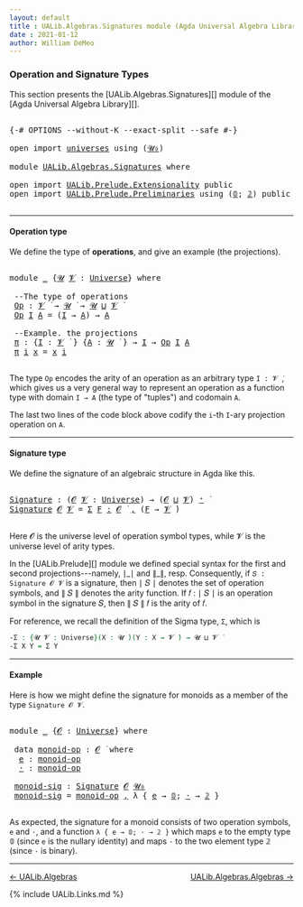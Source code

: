 ```yaml
---
layout: default
title : UALib.Algebras.Signatures module (Agda Universal Algebra Library)
date : 2021-01-12
author: William DeMeo
---
```


### <a id="operation-and-signature-types">Operation and Signature Types</a>

This section presents the [UALib.Algebras.Signatures][] module of the [Agda Universal Algebra Library][].

<pre class="Agda">

<a id="338" class="Symbol">{-#</a> <a id="342" class="Keyword">OPTIONS</a> <a id="350" class="Pragma">--without-K</a> <a id="362" class="Pragma">--exact-split</a> <a id="376" class="Pragma">--safe</a> <a id="383" class="Symbol">#-}</a>

<a id="388" class="Keyword">open</a> <a id="393" class="Keyword">import</a> <a id="400" href="universes.html" class="Module">universes</a> <a id="410" class="Keyword">using</a> <a id="416" class="Symbol">(</a><a id="417" href="universes.html#504" class="Primitive">𝓤₀</a><a id="419" class="Symbol">)</a>

<a id="422" class="Keyword">module</a> <a id="429" href="UALib.Algebras.Signatures.html" class="Module">UALib.Algebras.Signatures</a> <a id="455" class="Keyword">where</a>

<a id="462" class="Keyword">open</a> <a id="467" class="Keyword">import</a> <a id="474" href="UALib.Prelude.Extensionality.html" class="Module">UALib.Prelude.Extensionality</a> <a id="503" class="Keyword">public</a>
<a id="510" class="Keyword">open</a> <a id="515" class="Keyword">import</a> <a id="522" href="UALib.Prelude.Preliminaries.html" class="Module">UALib.Prelude.Preliminaries</a> <a id="550" class="Keyword">using</a> <a id="556" class="Symbol">(</a><a id="557" href="MGS-MLTT.html#712" class="Function">𝟘</a><a id="558" class="Symbol">;</a> <a id="560" href="MGS-MLTT.html#2482" class="Function">𝟚</a><a id="561" class="Symbol">)</a> <a id="563" class="Keyword">public</a>

</pre>

-----------------------------------

#### <a id="operation-type">Operation type</a>

We define the type of **operations**, and give an example (the projections).

<pre class="Agda">

<a id="760" class="Keyword">module</a> <a id="767" href="UALib.Algebras.Signatures.html#767" class="Module">_</a> <a id="769" class="Symbol">{</a><a id="770" href="UALib.Algebras.Signatures.html#770" class="Bound">𝓤</a> <a id="772" href="UALib.Algebras.Signatures.html#772" class="Bound">𝓥</a> <a id="774" class="Symbol">:</a> <a id="776" href="universes.html#551" class="Postulate">Universe</a><a id="784" class="Symbol">}</a> <a id="786" class="Keyword">where</a>

 <a id="794" class="Comment">--The type of operations</a>
 <a id="820" href="UALib.Algebras.Signatures.html#820" class="Function">Op</a> <a id="823" class="Symbol">:</a> <a id="825" href="UALib.Algebras.Signatures.html#772" class="Bound">𝓥</a> <a id="827" href="universes.html#758" class="Function Operator">̇</a> <a id="829" class="Symbol">→</a> <a id="831" href="UALib.Algebras.Signatures.html#770" class="Bound">𝓤</a> <a id="833" href="universes.html#758" class="Function Operator">̇</a> <a id="835" class="Symbol">→</a> <a id="837" href="UALib.Algebras.Signatures.html#770" class="Bound">𝓤</a> <a id="839" href="Agda.Primitive.html#636" class="Primitive Operator">⊔</a> <a id="841" href="UALib.Algebras.Signatures.html#772" class="Bound">𝓥</a> <a id="843" href="universes.html#758" class="Function Operator">̇</a>
 <a id="846" href="UALib.Algebras.Signatures.html#820" class="Function">Op</a> <a id="849" href="UALib.Algebras.Signatures.html#849" class="Bound">I</a> <a id="851" href="UALib.Algebras.Signatures.html#851" class="Bound">A</a> <a id="853" class="Symbol">=</a> <a id="855" class="Symbol">(</a><a id="856" href="UALib.Algebras.Signatures.html#849" class="Bound">I</a> <a id="858" class="Symbol">→</a> <a id="860" href="UALib.Algebras.Signatures.html#851" class="Bound">A</a><a id="861" class="Symbol">)</a> <a id="863" class="Symbol">→</a> <a id="865" href="UALib.Algebras.Signatures.html#851" class="Bound">A</a>

 <a id="869" class="Comment">--Example. the projections</a>
 <a id="897" href="UALib.Algebras.Signatures.html#897" class="Function">π</a> <a id="899" class="Symbol">:</a> <a id="901" class="Symbol">{</a><a id="902" href="UALib.Algebras.Signatures.html#902" class="Bound">I</a> <a id="904" class="Symbol">:</a> <a id="906" href="UALib.Algebras.Signatures.html#772" class="Bound">𝓥</a> <a id="908" href="universes.html#758" class="Function Operator">̇</a> <a id="910" class="Symbol">}</a> <a id="912" class="Symbol">{</a><a id="913" href="UALib.Algebras.Signatures.html#913" class="Bound">A</a> <a id="915" class="Symbol">:</a> <a id="917" href="UALib.Algebras.Signatures.html#770" class="Bound">𝓤</a> <a id="919" href="universes.html#758" class="Function Operator">̇</a> <a id="921" class="Symbol">}</a> <a id="923" class="Symbol">→</a> <a id="925" href="UALib.Algebras.Signatures.html#902" class="Bound">I</a> <a id="927" class="Symbol">→</a> <a id="929" href="UALib.Algebras.Signatures.html#820" class="Function">Op</a> <a id="932" href="UALib.Algebras.Signatures.html#902" class="Bound">I</a> <a id="934" href="UALib.Algebras.Signatures.html#913" class="Bound">A</a>
 <a id="937" href="UALib.Algebras.Signatures.html#897" class="Function">π</a> <a id="939" href="UALib.Algebras.Signatures.html#939" class="Bound">i</a> <a id="941" href="UALib.Algebras.Signatures.html#941" class="Bound">x</a> <a id="943" class="Symbol">=</a> <a id="945" href="UALib.Algebras.Signatures.html#941" class="Bound">x</a> <a id="947" href="UALib.Algebras.Signatures.html#939" class="Bound">i</a>

</pre>

The type `Op` encodes the arity of an operation as an arbitrary type `I : 𝓥 ̇`, which gives us a very general way to represent an operation as a function type with domain `I → A` (the type of "tuples") and codomain `A`.

The last two lines of the code block above codify the `i`-th `I`-ary projection operation on `A`.

-----------------------------------

#### <a id="signature-type">Signature type</a>

We define the signature of an algebraic structure in Agda like this.


<pre class="Agda">

<a id="Signature"></a><a id="1452" href="UALib.Algebras.Signatures.html#1452" class="Function">Signature</a> <a id="1462" class="Symbol">:</a> <a id="1464" class="Symbol">(</a><a id="1465" href="UALib.Algebras.Signatures.html#1465" class="Bound">𝓞</a> <a id="1467" href="UALib.Algebras.Signatures.html#1467" class="Bound">𝓥</a> <a id="1469" class="Symbol">:</a> <a id="1471" href="universes.html#551" class="Postulate">Universe</a><a id="1479" class="Symbol">)</a> <a id="1481" class="Symbol">→</a> <a id="1483" class="Symbol">(</a><a id="1484" href="UALib.Algebras.Signatures.html#1465" class="Bound">𝓞</a> <a id="1486" href="Agda.Primitive.html#636" class="Primitive Operator">⊔</a> <a id="1488" href="UALib.Algebras.Signatures.html#1467" class="Bound">𝓥</a><a id="1489" class="Symbol">)</a> <a id="1491" href="universes.html#527" class="Primitive Operator">⁺</a> <a id="1493" href="universes.html#758" class="Function Operator">̇</a>
<a id="1495" href="UALib.Algebras.Signatures.html#1452" class="Function">Signature</a> <a id="1505" href="UALib.Algebras.Signatures.html#1505" class="Bound">𝓞</a> <a id="1507" href="UALib.Algebras.Signatures.html#1507" class="Bound">𝓥</a> <a id="1509" class="Symbol">=</a> <a id="1511" href="MGS-MLTT.html#3074" class="Function">Σ</a> <a id="1513" href="UALib.Algebras.Signatures.html#1513" class="Bound">F</a> <a id="1515" href="MGS-MLTT.html#3074" class="Function">꞉</a> <a id="1517" href="UALib.Algebras.Signatures.html#1505" class="Bound">𝓞</a> <a id="1519" href="universes.html#758" class="Function Operator">̇</a> <a id="1521" href="MGS-MLTT.html#3074" class="Function">,</a> <a id="1523" class="Symbol">(</a><a id="1524" href="UALib.Algebras.Signatures.html#1513" class="Bound">F</a> <a id="1526" class="Symbol">→</a> <a id="1528" href="UALib.Algebras.Signatures.html#1507" class="Bound">𝓥</a> <a id="1530" href="universes.html#758" class="Function Operator">̇</a><a id="1531" class="Symbol">)</a>

</pre>

Here 𝓞 is the universe level of operation symbol types, while 𝓥 is the universe level of arity types.

In the [UALib.Prelude][] module we defined special syntax for the first and second projections---namely, ∣\_∣ and ∥\_∥, resp. Consequently, if `𝑆 : Signature 𝓞 𝓥` is a signature, then ∣ 𝑆 ∣ denotes the set of operation symbols, and ∥ 𝑆 ∥ denotes the arity function. If 𝑓 : ∣ 𝑆 ∣ is an operation symbol in the signature 𝑆, then ∥ 𝑆 ∥ 𝑓 is the arity of 𝑓.

For reference, we recall the definition of the Sigma type, `Σ`, which is

```agda
-Σ : {𝓤 𝓥 : Universe}(X : 𝓤 ̇)(Y : X → 𝓥 ̇) → 𝓤 ⊔ 𝓥 ̇
-Σ X Y = Σ Y
```

------------------------------------

#### <a id="Example">Example</a>

Here is how we might define the signature for monoids as a member of the type `Signature 𝓞 𝓥`.

<pre class="Agda">

<a id="2340" class="Keyword">module</a> <a id="2347" href="UALib.Algebras.Signatures.html#2347" class="Module">_</a> <a id="2349" class="Symbol">{</a><a id="2350" href="UALib.Algebras.Signatures.html#2350" class="Bound">𝓞</a> <a id="2352" class="Symbol">:</a> <a id="2354" href="universes.html#551" class="Postulate">Universe</a><a id="2362" class="Symbol">}</a> <a id="2364" class="Keyword">where</a>

 <a id="2372" class="Keyword">data</a> <a id="2377" href="UALib.Algebras.Signatures.html#2377" class="Datatype">monoid-op</a> <a id="2387" class="Symbol">:</a> <a id="2389" href="UALib.Algebras.Signatures.html#2350" class="Bound">𝓞</a> <a id="2391" href="universes.html#758" class="Function Operator">̇</a> <a id="2393" class="Keyword">where</a>
  <a id="2401" href="UALib.Algebras.Signatures.html#2401" class="InductiveConstructor">e</a> <a id="2403" class="Symbol">:</a> <a id="2405" href="UALib.Algebras.Signatures.html#2377" class="Datatype">monoid-op</a>
  <a id="2417" href="UALib.Algebras.Signatures.html#2417" class="InductiveConstructor">·</a> <a id="2419" class="Symbol">:</a> <a id="2421" href="UALib.Algebras.Signatures.html#2377" class="Datatype">monoid-op</a>

 <a id="2433" href="UALib.Algebras.Signatures.html#2433" class="Function">monoid-sig</a> <a id="2444" class="Symbol">:</a> <a id="2446" href="UALib.Algebras.Signatures.html#1452" class="Function">Signature</a> <a id="2456" href="UALib.Algebras.Signatures.html#2350" class="Bound">𝓞</a> <a id="2458" href="universes.html#504" class="Primitive">𝓤₀</a>
 <a id="2462" href="UALib.Algebras.Signatures.html#2433" class="Function">monoid-sig</a> <a id="2473" class="Symbol">=</a> <a id="2475" href="UALib.Algebras.Signatures.html#2377" class="Datatype">monoid-op</a> <a id="2485" href="MGS-MLTT.html#2929" class="InductiveConstructor Operator">,</a> <a id="2487" class="Symbol">λ</a> <a id="2489" class="Symbol">{</a> <a id="2491" href="UALib.Algebras.Signatures.html#2401" class="InductiveConstructor">e</a> <a id="2493" class="Symbol">→</a> <a id="2495" href="MGS-MLTT.html#712" class="Function">𝟘</a><a id="2496" class="Symbol">;</a> <a id="2498" href="UALib.Algebras.Signatures.html#2417" class="InductiveConstructor">·</a> <a id="2500" class="Symbol">→</a> <a id="2502" href="MGS-MLTT.html#2482" class="Function">𝟚</a> <a id="2504" class="Symbol">}</a>

</pre>

As expected, the signature for a monoid consists of two operation symbols, `e` and `·`, and a function `λ { e → 𝟘; · → 𝟚 }` which maps `e` to the empty type 𝟘 (since `e` is the nullary identity) and maps `·` to the two element type 𝟚 (since `·` is binary).

-------------------------------------

[← UALib.Algebras](UALib.Algebras.html)
<span style="float:right;">[UALib.Algebras.Algebras →](UALib.Algebras.Algebras.html)</span>


{% include UALib.Links.md %}

